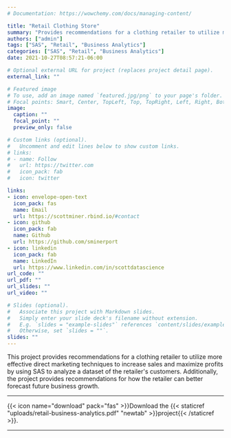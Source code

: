 ```yaml
---
# Documentation: https://wowchemy.com/docs/managing-content/

title: "Retail Clothing Store"
summary: "Provides recommendations for a clothing retailer to utilize more effective direct marketing techniques to increase sales and maximize profits"
authors: ["admin"]
tags: ["SAS", "Retail", "Business Analytics"]
categories: ["SAS", "Retail", "Business Analytics"]
date: 2021-10-27T08:57:21-06:00

# Optional external URL for project (replaces project detail page).
external_link: ""

# Featured image
# To use, add an image named `featured.jpg/png` to your page's folder.
# Focal points: Smart, Center, TopLeft, Top, TopRight, Left, Right, BottomLeft, Bottom, BottomRight.
image:
  caption: ""
  focal_point: ""
  preview_only: false

# Custom links (optional).
#   Uncomment and edit lines below to show custom links.
# links:
# - name: Follow
#   url: https://twitter.com
#   icon_pack: fab
#   icon: twitter

links:
- icon: envelope-open-text
  icon_pack: fas
  name: Email
  url: https://scottminer.rbind.io/#contact
- icon: github
  icon_pack: fab
  name: Github
  url: https://github.com/sminerport
- icon: linkedin
  icon_pack: fab
  name: LinkedIn
  url: https://www.linkedin.com/in/scottdatascience
url_code: ""
url_pdf: ""
url_slides: ""
url_video: ""

# Slides (optional).
#   Associate this project with Markdown slides.
#   Simply enter your slide deck's filename without extension.
#   E.g. `slides = "example-slides"` references `content/slides/example-slides.md`.
#   Otherwise, set `slides = ""`.
slides: ""
---
```


This project provides recommendations for a clothing retailer to utilize more effective direct marketing techniques to increase sales and maximize profits by using SAS to analyze a dataset of the retailer's customers. Additionally, the project provides recommendations for how the retailer can better forecast future business growth.

<hr/>
{{< icon name="download" pack="fas" >}}Download the {{< staticref "uploads/retail-business-analytics.pdf" "newtab" >}}project{{< /staticref >}}.
<hr/>
